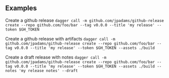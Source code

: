 ## Examples

Create a github release
`dagger call -m github.com/jpadams/github-release create --repo github.com/foo/bar --tag v0.0.0 --title 'my release' --token $GH_TOKEN`

Create a github release with artifacts
`dagger call -m github.com/jpadams/github-release create --repo github.com/foo/bar --tag v0.0.0 --title 'my release' --token $GH_TOKEN --assets ./build`

Create a draft release with notes
`dagger call -m github.com/jpadams/github-release create --repo github.com/foo/bar --tag v0.0.0 --title 'my release' --token $GH_TOKEN --assets ./build --notes 'my release notes' --draft`

